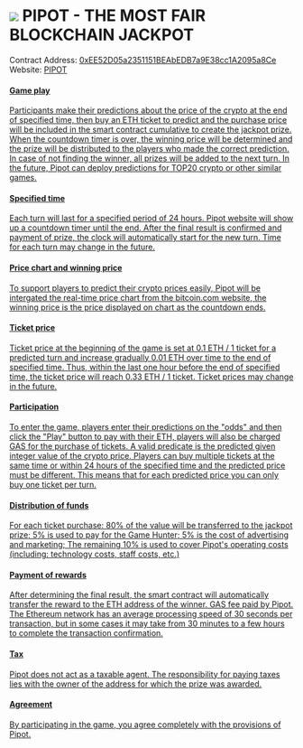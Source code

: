 
<h1><img src="https://i.imgur.com/99tQcKM.png"/> PIPOT - THE MOST FAIR BLOCKCHAIN JACKPOT</h1>

Contract Address: <a href="https://etherscan.io/address/0xee52d05a2351151beabedb7a9e38cc1a2095a8ce" target="_blank">0xEE52D05a2351151BEAbEDB7a9E38cc1A2095a8Ce</a>
<br/>
Website: <a href="https://pipot.io" target="_blank">PIPOT</p>

<h4>Game play</h4>

Participants make their predictions about the price of the crypto at the end of specified time, then buy an ETH ticket to predict and the purchase price will be included in the smart contract cumulative to create the jackpot prize. 
When the countdown timer is over, the winning price will be determined and the prize will be distributed to the players who made the correct prediction. In case of not finding the winner, all prizes will be added to the next turn. 
In the future, Pipot can deploy predictions for TOP20 crypto or other similar games.

<h4>Specified time</h4>

Each turn will last for a specified period of 24 hours. Pipot website will show up a countdown timer until the end. After the final result is confirmed and payment of prize, the clock will automatically start for the new turn. Time for each turn may change in the future.

<h4>Price chart and winning price</h4>

To support players to predict their crypto prices easily, Pipot will be intergated the real-time price chart from the bitcoin.com website, the winning price is the price displayed on chart as the countdown ends.

<h4>Ticket price</h4>

Ticket price at the beginning of the game is set at 0.1 ETH / 1 ticket for a predicted turn and increase gradually 0.01 ETH over time to the end of specified time. Thus, within the last one hour before the end of specified time, the ticket price will reach 0.33 ETH / 1 ticket. Ticket prices may change in the future.

<h4>Participation</h4>

To enter the game, players enter their predictions on the "odds" and then click the "Play" button to pay with their ETH, players will also be charged GAS for the purchase of tickets. A valid predicate is the predicted given integer value of the crypto price. 
Players can buy multiple tickets at the same time or within 24 hours of the specified time and the predicted price must be different. This means that for each predicted price you can only buy one ticket per turn.

<h4>Distribution of funds</h4>

For each ticket purchase: 80% of the value will be transferred to the jackpot prize; 5% is used to pay for the Game Hunter; 5% is the cost of advertising and marketing; The remaining 10% is used to cover Pipot's operating costs (including: technology costs, staff costs, etc.)

<h4>Payment of rewards</h4>

After determining the final result, the smart contract will automatically transfer the reward to the ETH address of the winner. GAS fee paid by Pipot. The Ethereum network has an average processing speed of 30 seconds per transaction, but in some cases it may take from 30 minutes to a few hours to complete the transaction confirmation.

<h4>Tax</h4>

Pipot does not act as a taxable agent. The responsibility for paying taxes lies with the owner of the address for which the prize was awarded.

<h4>Agreement</h4>

By participating in the game, you agree completely with the provisions of Pipot.
